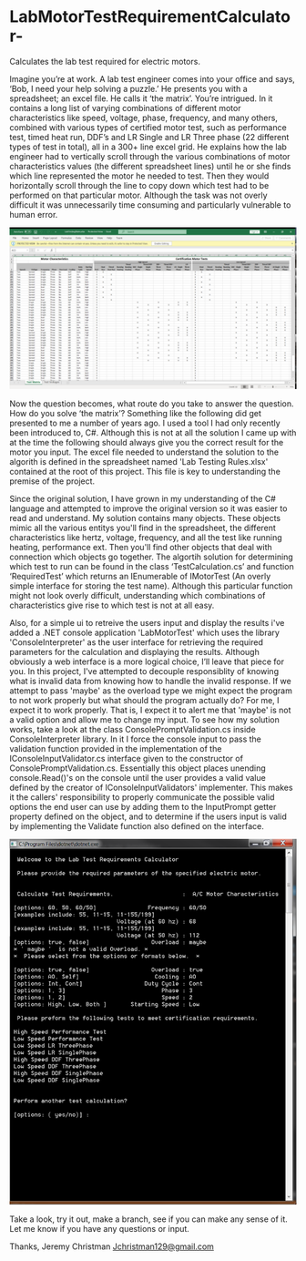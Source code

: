 # LabMotorTestRequirementCalculator-
Calculates the lab test required for electric motors.  


Imagine you’re at work. A lab test engineer comes into your office and says, ‘Bob, I need your help solving a puzzle.’ He presents you with a spreadsheet; an excel file. He calls it ‘the matrix’. You’re intrigued.  In it contains a long list of varying combinations of different motor characteristics like speed, voltage, phase, frequency, and many others, combined with various types of certified motor test, such as performance test, timed heat run, DDF’s and LR Single and LR Three phase (22 different types of test in total), all in a 300+ line excel grid. He explains how the lab engineer had to vertically scroll through the various combinations of motor characteristics values (the different spreadsheet lines) until he or she finds which line represented the motor he needed to test. Then they would horizontally scroll through the line to copy down which test had to be performed on that particular motor. Although the task was not overly difficult it was unnecessarily time consuming and particularly vulnerable to human error. 

![alt text](https://github.com/JDev129/LabMotorTestRequirementCalculator-/blob/master/Matrix.PNG)

Now the question becomes, what route do you take to answer the question. How do you solve ‘the matrix’? Something like the following did get presented to me a number of years ago. I used a tool I had only recently been introduced to, C#. Although this is not at all the solution I came up with at the time the following should always give you the correct result for the motor you input. The excel file needed to understand the solution to the algorith is defined in the spreadsheet named 'Lab Testing Rules.xlsx' contained at the root of this project. This file is key to understanding the premise of the project.

Since the original solution, I have grown in my understanding of the C# language and attempted to improve the original version so it was easier to read and understand. My solution contains many objects. These objects mimic all the various entitys you'll find in the spreadsheet, the different characteristics like hertz, voltage, frequency, and all the test like running heating, performance ext. Then you'll find other objects that deal with connection which objects go together. The algortih solution for determining which test to run can be found in the class ‘TestCalculation.cs’ and function ‘RequiredTest’ which returns an IEnumerable of IMotorTest (An overly simple interface for storing the test name). Although this particular function might not look overly difficult, understanding which combinations of characteristics give rise to which test is not at all easy.  

 Also, for a simple ui to retreive the users input and display the results i've added a .NET console application 'LabMotorTest' which uses the library 'ConsoleInterpreter' as the user interface for retrieving the required parameters for the calculation and displaying the results. Although obviously a web interface is a more logical choice, I’ll leave that piece for you. In this project, I've attempted to decouple responsiblity of knowing what is invalid data from knowing how to handle the invalid response. If we attempt to pass 'maybe' as the overload type we might expect the program to not work properly but what should the program actually do? For me, I expect it to work properly. That is, I expect it to alert me that 'maybe' is not a valid option and allow me to change my input. To see how my solution works, take a look at the class ConsolePromptValidation.cs inside ConsoleInterpreter library. In it I force the console input to pass the validation function provided in the implementation of the IConsoleInputValidator.cs interface given to the constructor of ConsolePromptValidation.cs. Essentially this object places unending console.Read()'s on the console until the user provides a valid value defined by the creator of IConsoleInputValidators' implementer. This makes it the callers' responsibility to properly communicate the possible valid options the end user can use by adding them to the InputPrompt getter property defined on the object, and to determine if the users input is valid by implementing the Validate function also defined on the interface.

![alt text](https://github.com/JDev129/LabMotorTestRequirementCalculator-/blob/master/TheProgram.PNG)

Take a look, try it out, make a branch, see if you can make any sense of it. Let me know if you have any questions or input.

Thanks,
Jeremy Christman
Jchristman129@gmail.com
